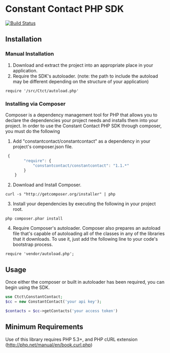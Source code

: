 # Constant Contact PHP SDK
[![Build Status](https://secure.travis-ci.org/constantcontact/php-sdk.png?branch=master)](http://travis-ci.org/constantcontact/php-sdk)

## Installation

### Manual Installation
1. Download and extract the project into an appropriate place in your application.
2. Require the SDK's autoloader. (note: the path to include the autoload may be different depending on the structure of your application)
```
require '/src/Ctct/autoload.php'
```

### Installing via Composer
Composer is a dependency management tool for PHP that allows you to declare the dependencies your project needs and installs them into your project. In order to use the Constant Contact PHP SDK through composer, you must do the following 

1. Add "constantcontact/constantcontact" as a dependency in your project's composer.json file.
```javascript
 {
        "require": {
            "constantcontact/constantcontact": "1.1.*"
        }
    }
```

2. Download and Install Composer.
```
curl -s "http://getcomposer.org/installer" | php
```

3. Install your dependencies by executing the following in your project root.
```
php composer.phar install
```

4. Require Composer's autoloader.
Composer also prepares an autoload file that's capable of autoloading all of the classes in any of the libraries that it downloads. To use it, just add the following line to your code's bootstrap process.
```
require 'vendor/autoload.php';
```

## Usage
Once either the composer or built in autoloader has been required, you can begin using the SDK.
```php
use Ctct\ConstantContact;
$cc = new ConstantContact('your api key');

$contacts = $cc->getContacts('your access token')
```
## Minimum Requirements
Use of this library requires PHP 5.3+, and PHP cURL extension (http://php.net/manual/en/book.curl.php)
